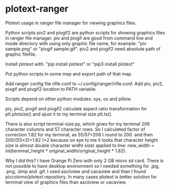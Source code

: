 # plotext-ranger
Plotext usage in ranger file manager for viewing graphics files.

Python scripts piv2 and pivgif2 are python scripts for showing graphics files in ranger file manager. piv and pivgif are good from command line and inside directory with using only graphic file name, for example: "piv sample.png" or "pivgif sample.gif". piv2 and pivgif2 need absolute path of graphic filefile.

Install plotext with:
  "pip install plotext" or
  "pip3 install plotext"
  
Put python scripts in some map and export path of that map.
  
Add ranger config file rifle.conf to ~/.config/ranger/rifle.conf. Add piv, piv2, pivgif and pivgif2 location to PATH variable.

Scripts depend on other python modules: sys, os and pillow.

piv, piv2, pivgif and pivgif2 calculate aspect ratio transformation for plt.plotsize() and ajust it to my terminal size plt.ts().

There is also script terminal-size.py, which gives for my terminal 206 character columns and 57 character rows. So I calculeted factor of correction 1.82 for my terminal, as 55/57×206 I round to 200. and then 200/(55×2)=1.82 (×2 because on eye to me it looks that character height size is almost double character widht size) applied to line: new_width = int(terminal_height * original_width/original_height * 1.82).

Why I did this?
I have Orange Pi Zero with only 2 GB micro sd card. There is not possible to have desktop environment so I needed something for .jpg, .png, .bmp and .gif.
I used asciiview and cacaview and than I found piccolomo/plotext repository. In many cases plotext is better solution for terminal view of graphics files than asciiview or cacaview.
